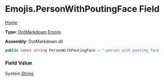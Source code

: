 # Emojis\.PersonWithPoutingFace Field

[Home](../../../README.md)

**Type**: [DotMarkdown](../../README.md)\.[Emojis](../README.md)

**Assembly**: DotMarkdown\.dll

```csharp
public const string PersonWithPoutingFace = ":person_with_pouting_face:"
```

### Field Value

System\.[String](https://docs.microsoft.com/en-us/dotnet/api/system.string)
